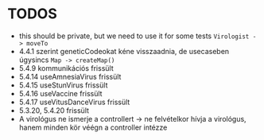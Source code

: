 # TODOS

- this should be private, but we need to use it for some tests `Virologist -> moveTo`
- 4.4.1 szerint geneticCodeokat kéne visszaadnia, de usecaseben úgysincs `Map -> createMap()`
- 5.4.9 kommunikációs frissült
- 5.4.14 useAmnesiaVirus frissült
- 5.4.15 useStunVirus frissült
- 5.4.16 useVaccine frissült
- 5.4.17 useVitusDanceVirus frissült
- 5.3.20, 5.4.20 frissült
- A virológus ne ismerje a controllert -> ne felvételkor hívja a virológus, hanem minden kör véégn a controller intézze